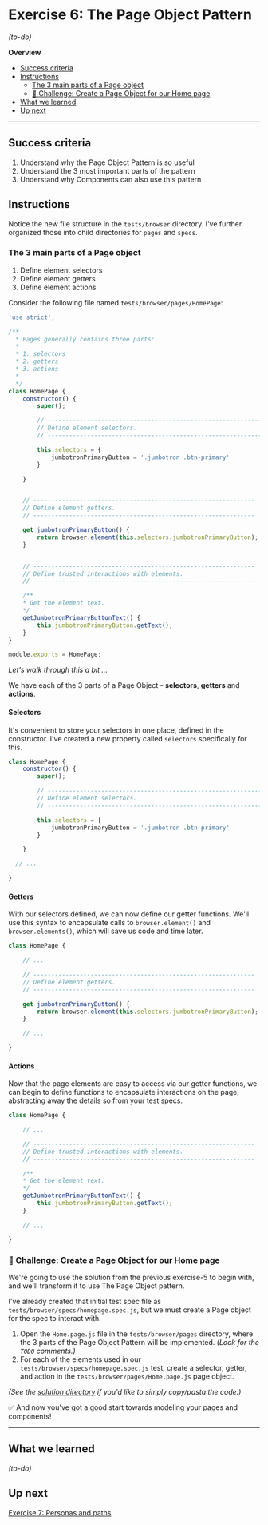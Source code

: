 # Exercise 6: The Page Object Pattern

_(to-do)_

**Overview**

<!-- TOC -->

- [Success criteria](#success-criteria)
- [Instructions](#instructions)
  - [The 3 main parts of a Page object](#the-3-main-parts-of-a-page-object)
  - [💪 Challenge: Create a Page Object for our Home page](#💪-challenge-create-a-page-object-for-our-home-page)
- [What we learned](#what-we-learned)
- [Up next](#up-next)

<!-- /TOC -->

---

## Success criteria

1. Understand why the Page Object Pattern is so useful
2. Understand the 3 most important parts of the pattern
3. Understand why Components can also use this pattern

## Instructions

Notice the new file structure in the `tests/browser` directory.  I've further organized those into child directories for `pages` and `specs`.

### The 3 main parts of a Page object

1. Define element selectors
1. Define element getters
1. Define element actions

Consider the following file named `tests/browser/pages/HomePage`:

```js
'use strict';

/**
  * Pages generally contains three parts:
  *
  * 1. selectors
  * 2. getters
  * 3. actions
  *
  */
class HomePage {
    constructor() {
        super();

        // --------------------------------------------------------------
        // Define element selectors.
        // --------------------------------------------------------------

        this.selectors = {
            jumbotronPrimaryButton = '.jumbotron .btn-primary'
        }

    }


    // --------------------------------------------------------------
    // Define element getters.
    // --------------------------------------------------------------

    get jumbotronPrimaryButton() {
        return browser.element(this.selectors.jumbotronPrimaryButton);
    }


    // --------------------------------------------------------------
    // Define trusted interactions with elements.
    // --------------------------------------------------------------

    /**
    * Get the element text.
    */
    getJumbotronPrimaryButtonText() {
        this.jumbotronPrimaryButton.getText();
    }
}

module.exports = HomePage;

```

_Let's walk through this a bit ..._

We have each of the 3 parts of a Page Object - **selectors**, **getters** and **actions**.

#### Selectors

It's convenient to store your selectors in one place, defined in the constructor.  I've created a new property called `selectors` specifically for this.

```js
class HomePage {
    constructor() {
        super();

        // --------------------------------------------------------------
        // Define element selectors.
        // --------------------------------------------------------------

        this.selectors = {
            jumbotronPrimaryButton = '.jumbotron .btn-primary'
        }

    }

  // ...

}
```

#### Getters

With our selectors defined, we can now define our getter functions.  We'll use this syntax to encapsulate calls to `browser.element()` and `browser.elements()`, which will save us code and time later.

```js
class HomePage {

    // ...

    // --------------------------------------------------------------
    // Define element getters.
    // --------------------------------------------------------------

    get jumbotronPrimaryButton() {
        return browser.element(this.selectors.jumbotronPrimaryButton);
    }

    // ...

}
```

#### Actions

Now that the page elements are easy to access via our getter functions, we can begin to define functions to encapsulate interactions on the page, abstracting away the details so from your test specs.

```js
class HomePage {

    // ...

    // --------------------------------------------------------------
    // Define trusted interactions with elements.
    // --------------------------------------------------------------

    /**
    * Get the element text.
    */
    getJumbotronPrimaryButtonText() {
        this.jumbotronPrimaryButton.getText();
    }

    // ...

}
```

### 💪 Challenge: Create a Page Object for our Home page

We're going to use the solution from the previous exercise-5 to begin with, and we'll transform it to use The Page Object pattern.

I've already created that initial test spec file as `tests/browser/specs/homepage.spec.js`, but we must create a Page object for the spec to interact with.

1. Open the `Home.page.js` file in the `tests/browser/pages` directory, where the 3 parts of the Page Object Pattern will be implemented. _(Look for the `TODO` comments.)_
2. For each of the elements used in our `tests/browser/specs/homepage.spec.js` test, create a selector, getter, and action in the `tests/browser/pages/Home.page.js` page object.


_(See the [solution directory](tests/browser/solution) if you'd like to simply copy/pasta the code.)_

✅ And now you've got a good start towards modeling your pages and components!

---

## What we learned

_(to-do)_

## Up next

[Exercise 7: Personas and paths](../exercise-7)
